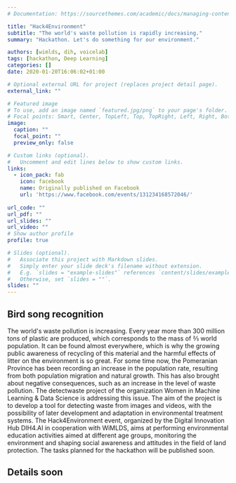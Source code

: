```yaml
---
# Documentation: https://sourcethemes.com/academic/docs/managing-content/

title: "Hack4Environment"
subtitle: "The world's waste pollution is rapidly increasing."
summary: "Hackathon. Let's do something for our environment."

authors: [wimlds, dih, voicelab]
tags: [hackathon, Deep Learning]
categories: []
date: 2020-01-20T16:06:02+01:00

# Optional external URL for project (replaces project detail page).
external_link: ""

# Featured image
# To use, add an image named `featured.jpg/png` to your page's folder.
# Focal points: Smart, Center, TopLeft, Top, TopRight, Left, Right, BottomLeft, Bottom, BottomRight.
image:
  caption: ""
  focal_point: ""
  preview_only: false

# Custom links (optional).
#   Uncomment and edit lines below to show custom links.
links:
  - icon_pack: fab
    icon: facebook
    name: Originally published on Facebook
    url: 'https://www.facebook.com/events/131234168572046/'
    
url_code: ""
url_pdf: ""
url_slides: ""
url_video: ""
# Show author profile
profile: true

# Slides (optional).
#   Associate this project with Markdown slides.
#   Simply enter your slide deck's filename without extension.
#   E.g. `slides = "example-slides"` references `content/slides/example-slides.md`.
#   Otherwise, set `slides = ""`.
slides: ""
---
```

## Bird song recognition

The world's waste pollution is increasing.
Every year more than 300 million tons of plastic are produced, which corresponds to the mass of ⅔ world population. It can be found almost everywhere, which is why the growing public awareness of recycling of this material and the harmful effects of litter on the environment is so great.
For some time now, the Pomeranian Province has been recording an increase in the population rate, resulting from both population migration and natural growth. This has also brought about negative consequences, such as an increase in the level of waste pollution.
The detectwaste project of the organization Women in Machine Learning & Data Science is addressing this issue. The aim of the project is to develop a tool for detecting waste from images and videos, with the possibility of later development and adaptation in environmental treatment systems.
The Hack4Environment event, organized by the Digital Innovation Hub DIH4.AI in cooperation with WiMLDS, aims at performing environmental education activities aimed at different age groups, monitoring the environment and shaping social awareness and attitudes in the field of land protection.
The tasks planned for the hackathon will be published soon.


## Details soon


